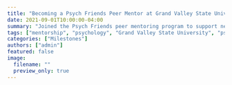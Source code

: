 ```yaml
---
title: "Becoming a Psych Friends Peer Mentor at Grand Valley State University (2024)"
date: 2021-09-01T10:00:00-04:00
summary: "Joined the Psych Friends peer mentoring program to support newer psychology majors in their academic success and well-being at Grand Valley State University."
tags: ["mentorship", "psychology", "Grand Valley State University", "psych friends"]
categories: ["Milestones"]
authors: ["admin"]
featured: false
image:
  filename: ""
  preview_only: true
---
```


